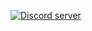 <a href="https://discord.me/Bacon_Space"><img src="https://discordapp.com/api/guilds/95608213499555840/widget.png?style=banner2" alt="Discord server"></a>
